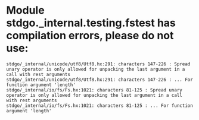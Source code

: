 # Module stdgo._internal.testing.fstest has compilation errors, please do not use:
```
stdgo/_internal/unicode/utf8/Utf8.hx:291: characters 147-226 : Spread unary operator is only allowed for unpacking the last argument in a call with rest arguments
stdgo/_internal/unicode/utf8/Utf8.hx:291: characters 147-226 : ... For function argument 'length'
stdgo/_internal/io/fs/Fs.hx:1021: characters 81-125 : Spread unary operator is only allowed for unpacking the last argument in a call with rest arguments
stdgo/_internal/io/fs/Fs.hx:1021: characters 81-125 : ... For function argument 'length'

```

